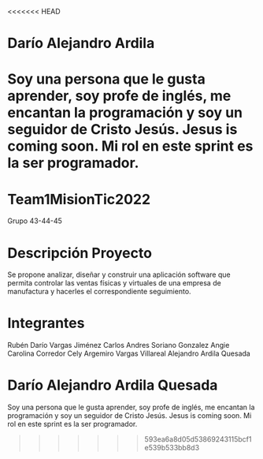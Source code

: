 <<<<<<< HEAD
# Darío Alejandro Ardila
Soy una persona que le gusta aprender, soy profe de inglés, me encantan la programación y soy un seguidor de Cristo Jesús. Jesus is coming soon. Mi rol en este sprint es la ser programador.
=======
# Team1MisionTic2022
Grupo 43-44-45

# Descripción Proyecto

Se propone analizar, diseñar y construir una aplicación software que permita
controlar las ventas físicas y virtuales de una empresa de manufactura y hacerles
el correspondiente seguimiento.

# Integrantes 
Rubén Darío Vargas Jiménez
Carlos Andres Soriano Gonzalez 
Angie Carolina Corredor Cely
Argemiro Vargas Villareal
Alejandro Ardila Quesada

# Darío Alejandro Ardila Quesada

Soy una persona que le gusta aprender, soy profe de inglés, me encantan la programación y soy un seguidor de Cristo Jesús. Jesus is coming soon. Mi rol en este sprint es la ser programador.    
>>>>>>> 593ea6a8d05d53869243115bcf1e539b533bb8d3
